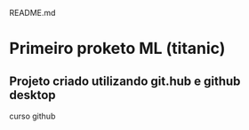 README.md
# Primeiro proketo ML (titanic)

## Projeto criado utilizando git.hub e github desktop

 curso github
